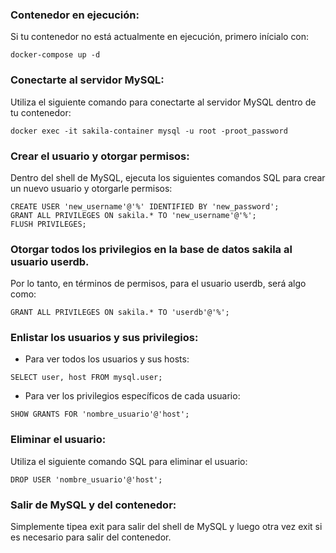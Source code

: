 ### Contenedor en ejecución:
Si tu contenedor no está actualmente en ejecución, primero inícialo con:
```
docker-compose up -d
```

### Conectarte al servidor MySQL:
Utiliza el siguiente comando para conectarte al servidor MySQL dentro de tu contenedor:
```
docker exec -it sakila-container mysql -u root -proot_password
```

### Crear el usuario y otorgar permisos:
Dentro del shell de MySQL, ejecuta los siguientes comandos SQL para crear un nuevo usuario y otorgarle permisos:

```
CREATE USER 'new_username'@'%' IDENTIFIED BY 'new_password';
GRANT ALL PRIVILEGES ON sakila.* TO 'new_username'@'%';
FLUSH PRIVILEGES;

```

### Otorgar todos los privilegios en la base de datos sakila al usuario userdb.
Por lo tanto, en términos de permisos, para el usuario userdb, será algo como:
```
GRANT ALL PRIVILEGES ON sakila.* TO 'userdb'@'%';
```

### Enlistar los usuarios y sus privilegios:

* Para ver todos los usuarios y sus hosts:
```
SELECT user, host FROM mysql.user;
```

* Para ver los privilegios específicos de cada usuario:
```
SHOW GRANTS FOR 'nombre_usuario'@'host';
```

### Eliminar el usuario:
Utiliza el siguiente comando SQL para eliminar el usuario:
```
DROP USER 'nombre_usuario'@'host';
```

### Salir de MySQL y del contenedor:
Simplemente tipea exit para salir del shell de MySQL y luego otra vez exit si es necesario para salir del contenedor.